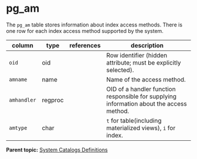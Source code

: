 # pg_am 

The `pg_am` table stores information about index access methods. There is one row for each index access method supported by the system.

|column|type|references|description|
|------|----|----------|-----------|
|`oid`|oid| |Row identifier \(hidden attribute; must be explicitly selected\).|
|`amname`|name| |Name of the access method.|
|`amhandler`|regproc| | OID of a handler function responsible for supplying information about the access method.|
|`amtype`|char| |`t` for table(including materialized views), `i` for index.|

**Parent topic:** [System Catalogs Definitions](../system_catalogs/catalog_ref-html.html)

